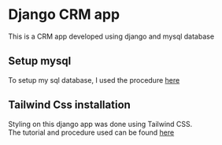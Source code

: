 # Django CRM app
This is a CRM app developed using django and mysql database

## Setup mysql

To setup my sql database, I used the procedure [here](https://www.digitalocean.com/community/tutorials/how-to-install-mysql-on-ubuntu-22-04)

## Tailwind Css installation

Styling on this django app was done using Tailwind CSS.  
The tutorial and procedure used can be found [here](https://blog.devgenius.io/django-tailwind-setup-made-easy-36043adda97c)

